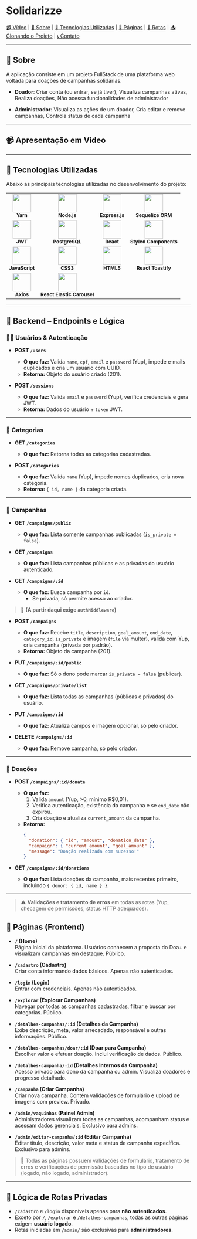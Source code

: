 # Solidarizze

[📹 Vídeo](#apresentação-em-vídeo) | [📝 Sobre](#sobre) | [🚀 Tecnologias Utilizadas](#tecnologias-utilizadas) | [📄 Páginas](#páginas-frontend) | [📄 Rotas](#rotas-backend) | [📥 Clonando o Projeto](#clonando-o-projeto) | [📞 Contato](#contato)

---

## 📝 Sobre

A aplicação consiste em um projeto FullStack de uma plataforma web voltada para doações de campanhas solidárias.

- **Doador**:  Criar conta (ou entrar, se já tiver), Visualiza campanhas ativas, Realiza doações, Não acessa funcionalidades de administrador

- **Administrador**: Visualiza as ações de um doador, Cria editar e remove campanhas, Controla status de cada campanha

---

## 📹 Apresentação em Vídeo

<!-- Insira aqui o link do vídeo de demonstração -->

---

## 🚀 Tecnologias Utilizadas

Abaixo as principais tecnologias utilizadas no desenvolvimento do projeto:

<table>
  <tr>
    <td align="center">
      <img src="https://cdn.jsdelivr.net/gh/devicons/devicon/icons/yarn/yarn-original.svg" width="50px" /><br/>
      <sub><b>Yarn</b></sub>
    </td>
    <td align="center">
      <img src="https://cdn.jsdelivr.net/gh/devicons/devicon/icons/nodejs/nodejs-original.svg" width="50px" /><br/>
      <sub><b>Node.js</b></sub>
    </td>
    <td align="center">
      <img src="https://www.vectorlogo.zone/logos/expressjs/expressjs-icon.svg" width="50px"/><br/>
      <sub><b>Express.js</b></sub>
    </td>
    <td align="center">
      <img src="https://sequelize.org/img/logo.svg" width="50px"/><br/>
      <sub><b>Sequelize ORM</b></sub>
    </td>
  </tr>
  <tr>
    <td align="center">
      <img src="https://cdn-icons-png.flaticon.com/512/2721/2721297.png" width="50px"/><br/>
      <sub><b>JWT</b></sub>
    </td>
    <td align="center">
      <img src="https://cdn.jsdelivr.net/gh/devicons/devicon/icons/postgresql/postgresql-original.svg" width="50px"/><br/>
      <sub><b>PostgreSQL</b></sub>
    </td>
    <td align="center">
      <img src="https://cdn.jsdelivr.net/gh/devicons/devicon/icons/react/react-original.svg" width="50px"/><br/>
      <sub><b>React</b></sub>
    </td>
    <td align="center">
      <img src="https://avatars.githubusercontent.com/u/20658825?s=200&v=4" width="50px"/><br/>
      <sub><b>Styled Components</b></sub>
    </td>
  </tr>
  <tr>
    <td align="center">
      <img src="https://cdn.jsdelivr.net/gh/devicons/devicon/icons/javascript/javascript-original.svg" width="50px"/><br/>
      <sub><b>JavaScript</b></sub>
    </td>
    <td align="center">
      <img src="https://cdn.jsdelivr.net/gh/devicons/devicon/icons/css3/css3-original.svg" width="50px"/><br/>
      <sub><b>CSS3</b></sub>
    </td>
    <td align="center">
      <img src="https://cdn.jsdelivr.net/gh/devicons/devicon/icons/html5/html5-original.svg" width="50px"/><br/>
      <sub><b>HTML5</b></sub>
    </td>
    <td align="center">
      <img src="https://avatars.githubusercontent.com/u/37719687?s=200&v=4" width="50px"/><br/>
      <sub><b>React Toastify</b></sub>
    </td>
  </tr>
  <tr>
    <td align="center">
      <img src="https://axios-http.com/assets/logo.svg" width="50px"/><br/>
      <sub><b>Axios</b></sub>
    </td>
    <td align="center">
      <img src="https://avatars.githubusercontent.com/u/88573548?s=200&v=4" width="50px"/><br/>
      <sub><b>React Elastic Carousel</b></sub>
    </td>
  </tr>
</table>

---

## 🔧 Backend – Endpoints e Lógica

### 🧑‍💻 Usuários & Autenticação

- **POST `/users`**  
  - **O que faz:** Valida `name`, `cpf`, `email` e `password` (Yup), impede e‑mails duplicados e cria um usuário com UUID.  
  - **Retorna:** Objeto do usuário criado (201).

- **POST `/sessions`**  
  - **O que faz:** Valida `email` e `password` (Yup), verifica credenciais e gera JWT.  
  - **Retorna:** Dados do usuário + `token` JWT.

---

### 📂 Categorias

- **GET `/categories`**  
  - **O que faz:** Retorna todas as categorias cadastradas.  

- **POST `/categories`**  
  - **O que faz:** Valida `name` (Yup), impede nomes duplicados, cria nova categoria.  
  - **Retorna:** `{ id, name }` da categoria criada.

---

### 🎯 Campanhas

- **GET `/campaigns/public`**  
  - **O que faz:** Lista somente campanhas publicadas (`is_private = false`).

- **GET `/campaigns`**  
  - **O que faz:** Lista campanhas públicas e as privadas do usuário autenticado.

- **GET `/campaigns/:id`**  
  - **O que faz:** Busca campanha por `id`.  
    - Se privada, só permite acesso ao criador.

> 🔐 **(A partir daqui exige `authMiddleware`)**

- **POST `/campaigns`**  
  - **O que faz:** Recebe `title`, `description`, `goal_amount`, `end_date`, `category_id`, `is_private` e imagem (`file` via multer), valida com Yup, cria campanha (privada por padrão).  
  - **Retorna:** Objeto da campanha (201).

- **PUT `/campaigns/:id/public`**  
  - **O que faz:** Só o dono pode marcar `is_private = false` (publicar).

- **GET `/campaigns/private/list`**  
  - **O que faz:** Lista todas as campanhas (públicas e privadas) do usuário.

- **PUT `/campaigns/:id`**  
  - **O que faz:** Atualiza campos e imagem opcional, só pelo criador.

- **DELETE `/campaigns/:id`**  
  - **O que faz:** Remove campanha, só pelo criador.

---

### 🎁 Doações

- **POST `/campaigns/:id/donate`**  
  - **O que faz:**  
    1. Valida `amount` (Yup, >0, mínimo R$0,01).  
    2. Verifica autenticação, existência da campanha e se `end_date` não expirou.  
    3. Cria doação e atualiza `current_amount` da campanha.  
  - **Retorna:**  
    ```json
    {
      "donation": { "id", "amount", "donation_date" },
      "campaign": { "current_amount", "goal_amount" },
      "message": "Doação realizada com sucesso!"
    }
    ```

- **GET `/campaigns/:id/donations`**  
  - **O que faz:** Lista doações da campanha, mais recentes primeiro, incluindo `{ donor: { id, name } }`.

---

> ⚠️ **Validações e tratamento de erros** em todas as rotas (Yup, checagem de permissões, status HTTP adequados).  


## 📄 Páginas (Frontend)

- **`/` (Home)**  
  Página inicial da plataforma. Usuários conhecem a proposta do Doa+ e visualizam campanhas em destaque. Público.

- **`/cadastro` (Cadastro)**  
  Criar conta informando dados básicos. Apenas não autenticados.

- **`/login` (Login)**  
  Entrar com credenciais. Apenas não autenticados.

- **`/explorar` (Explorar Campanhas)**  
  Navegar por todas as campanhas cadastradas, filtrar e buscar por categorias. Público.

- **`/detalhes-campanhas/:id` (Detalhes da Campanha)**  
  Exibe descrição, meta, valor arrecadado, responsável e outras informações. Público.

- **`/detalhes-campanhas/doar/:id` (Doar para Campanha)**  
  Escolher valor e efetuar doação. Inclui verificação de dados. Público.

- **`/detalhes-campanha/:id` (Detalhes Internos da Campanha)**  
  Acesso privado para dono da campanha ou admin. Visualiza doadores e progresso detalhado.

- **`/campanha` (Criar Campanha)**  
  Criar nova campanha. Contém validações de formulário e upload de imagens com preview. Privado.

- **`/admin/vaquinhas` (Painel Admin)**  
  Administradores visualizam todas as campanhas, acompanham status e acessam dados gerenciais. Exclusivo para admins.

- **`/admin/editar-campanha/:id` (Editar Campanha)**  
  Editar título, descrição, valor meta e status de campanha específica. Exclusivo para admins.

> 📌 Todas as páginas possuem validações de formulário, tratamento de erros e verificações de permissão baseadas no tipo de usuário (logado, não logado, administrador).

---

## 🔐 Lógica de Rotas Privadas

- `/cadastro` e `/login` disponíveis apenas para **não autenticados**.  
- Exceto por `/`, `/explorar` e `/detalhes-campanhas`, todas as outras páginas exigem **usuário logado**.  
- Rotas iniciadas em `/admin/` são exclusivas para **administradores**.
